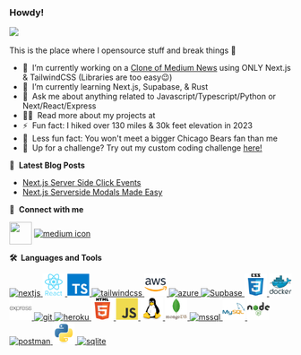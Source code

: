 ### Howdy! 
<a href="https://dantulpa.pro/"><img src="https://media.giphy.com/media/RpfIXomvjCh8I/giphy.gif" width="30%"></a>

This is the place where I opensource stuff and break things :rofl:

- 🔭 &nbsp;I’m currently working on a [Clone of Medium News](https://dtulpa-medium-clone.netlify.app/) using ONLY Next.js & TailwindCSS (Libraries are too easy😉)
- 🌱 &nbsp;I’m currently learning Next.js, Supabase, & Rust
- 💬 &nbsp;Ask me about anything related to Javascript/Typescript/Python or Next/React/Express
- 👨‍💻 &nbsp;Read more about my projects at 
- ⚡ &nbsp;Fun fact: I hiked over 130 miles & 30k feet elevation in 2023
- 🏈 &nbsp;Less fun fact: You won't meet a bigger Chicago Bears fan than me
- 🤔 &nbsp;Up for a challenge? Try out my custom coding challenge [here!](https://strong-toffee-cf38d8.netlify.app/challenge/advanced)

📕 &nbsp;**Latest Blog Posts**
<!-- BLOG-POST-LIST:START -->
- [Next.js Server Side Click Events](https://medium.com/@dtulpa16/next-js-server-side-click-events-2ccb39cf602c)
- [Next.js Serverside Modals Made Easy](https://medium.com/@dtulpa16/next-js-modals-made-easy-7bdce15b2a5e)
<!-- BLOG-POST-LIST:END -->

🔗 &nbsp;**Connect with me**
<p align="left">
<a href="https://www.linkedin.com/in/daniel-tulpa/" target="blank"><img align="center" src="https://www.keesingtechnologies.com/wp-content/uploads/2018/07/Linkedin-Icon.png" alt="" height="40" width="40" /></a>
<a href="https://medium.com/@dtulpa16" target="blank"><img align="center" src="https://cdn.icon-icons.com/icons2/3041/PNG/512/medium_logo_icon_189223.png" alt="medium icon" height="40" width="40" /></a>
  

<b>🛠️&nbsp;&nbsp;Languages&nbsp;and&nbsp;Tools</b>
  <br/>
  <p align="left">
  <a href="https://nextjs.org/" target="_blank">
    <img
      src="https://external-content.duckduckgo.com/iu/?u=https%3A%2F%2Ftse3.mm.bing.net%2Fth%3Fid%3DOIP.l7Sf8CQ7XDFbiN0JRc7vOAHaHa%26pid%3DApi&f=1&ipt=06d810b51091a83129dd9b512b0744670d9fd2ac698e0e25e873d2eb429053e4&ipo=images"
      alt="nextjs"
      width="40"
      height="40"
    />
  </a>
  <a href="https://reactjs.org/" target="_blank">
    <img
      src="https://raw.githubusercontent.com/devicons/devicon/master/icons/react/react-original-wordmark.svg"
      alt="react"
      width="40"
      height="40"
    />
  </a>
  <a href="https://www.typescriptlang.org/" target="_blank">
    <img
      src="https://raw.githubusercontent.com/devicons/devicon/master/icons/typescript/typescript-original.svg"
      alt="typescript"
      width="40"
      height="40"
    />
  </a>
  <a href="https://tailwindcss.com/" target="_blank">
    <img
      src="https://bradlc.gallerycdn.vsassets.io/extensions/bradlc/vscode-tailwindcss/0.4.1/1593003234577/Microsoft.VisualStudio.Services.Icons.Default"
      alt="tailwindcss"
      width="40"
      height="40"
    />
  </a>
  <a href="https://aws.amazon.com" target="_blank">
    <img
      src="https://raw.githubusercontent.com/devicons/devicon/master/icons/amazonwebservices/amazonwebservices-original-wordmark.svg"
      alt="aws"
      width="40"
      height="40"
    />
  </a>
  <a href="https://azure.microsoft.com/en-in/" target="_blank">
    <img
      src="https://www.vectorlogo.zone/logos/microsoft_azure/microsoft_azure-icon.svg"
      alt="azure"
      width="40"
      height="40"
    />
  </a>
  <a href="https://supabase.com/" target="_blank">
    <img
      src="https://external-content.duckduckgo.com/iu/?u=https%3A%2F%2Fwww.supaform.io%2Fassets%2Fsupabase-logo-0aae2d74c5fef155747768b6ae729c0d9885aab0296ff462b7580d9a41959906.png&f=1&nofb=1&ipt=5a0684b3c45ab4e22f6bfa28a538a0bd03f595a98df482463eede5f60d2cb7e9&ipo=images"
      alt="Supbase"
      width="40"
      height="40"
    />
  </a>

  <a href="https://www.w3schools.com/css/" target="_blank">
    <img
      src="https://raw.githubusercontent.com/devicons/devicon/master/icons/css3/css3-original-wordmark.svg"
      alt="css3"
      width="40"
      height="40"
    />
  </a>
  <a href="https://www.docker.com/" target="_blank">
    <img
      src="https://raw.githubusercontent.com/devicons/devicon/master/icons/docker/docker-original-wordmark.svg"
      alt="docker"
      width="40"
      height="40"
    />
  </a>
  <a href="https://expressjs.com" target="_blank">
    <img
      src="https://raw.githubusercontent.com/devicons/devicon/master/icons/express/express-original-wordmark.svg"
      alt="express"
      width="40"
      height="40"
    />
  </a>
  <a href="https://git-scm.com/" target="_blank">
    <img
      src="https://www.vectorlogo.zone/logos/git-scm/git-scm-icon.svg"
      alt="git"
      width="40"
      height="40"
    />
  </a>
  <a href="https://heroku.com" target="_blank">
    <img
      src="https://www.vectorlogo.zone/logos/heroku/heroku-icon.svg"
      alt="heroku"
      width="40"
      height="40"
    />
  </a>
  <a href="https://www.w3.org/html/" target="_blank">
    <img
      src="https://raw.githubusercontent.com/devicons/devicon/master/icons/html5/html5-original-wordmark.svg"
      alt="html5"
      width="40"
      height="40"
    />
  </a>
  <a
    href="https://developer.mozilla.org/en-US/docs/Web/JavaScript"
    target="_blank"
  >
    <img
      src="https://raw.githubusercontent.com/devicons/devicon/master/icons/javascript/javascript-original.svg"
      alt="javascript"
      width="40"
      height="40"
    />
  </a>
  <a href="https://www.linux.org/" target="_blank">
    <img
      src="https://raw.githubusercontent.com/devicons/devicon/master/icons/linux/linux-original.svg"
      alt="linux"
      width="40"
      height="40"
    />
  </a>
  <a href="https://www.mongodb.com/" target="_blank">
    <img
      src="https://raw.githubusercontent.com/devicons/devicon/master/icons/mongodb/mongodb-original-wordmark.svg"
      alt="mongodb"
      width="40"
      height="40"
    />
  </a>
  <a href="https://www.microsoft.com/en-us/sql-server" target="_blank">
    <img
      src="https://www.svgrepo.com/show/303229/microsoft-sql-server-logo.svg"
      alt="mssql"
      width="40"
      height="40"
    />
  </a>
  <a href="https://www.mysql.com/" target="_blank">
    <img
      src="https://raw.githubusercontent.com/devicons/devicon/master/icons/mysql/mysql-original-wordmark.svg"
      alt="mysql"
      width="40"
      height="40"
    />
  </a>
  <a href="https://nodejs.org" target="_blank">
    <img
      src="https://raw.githubusercontent.com/devicons/devicon/master/icons/nodejs/nodejs-original-wordmark.svg"
      alt="nodejs"
      width="40"
      height="40"
    />
  </a>
  <a href="https://postman.com" target="_blank">
    <img
      src="https://www.vectorlogo.zone/logos/getpostman/getpostman-icon.svg"
      alt="postman"
      width="40"
      height="40"
    />
  </a>
  <a href="https://www.python.org" target="_blank">
    <img
      src="https://raw.githubusercontent.com/devicons/devicon/master/icons/python/python-original.svg"
      alt="python"
      width="40"
      height="40"
    />
  </a>

  <a href="https://www.sqlite.org/" target="_blank">
    <img
      src="https://www.vectorlogo.zone/logos/sqlite/sqlite-icon.svg"
      alt="sqlite"
      width="40"
      height="40"
    />
  </a>
  
</p>

